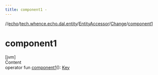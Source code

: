 ```yaml
---
title: component1 -
---
```

//[echo](../../../index.md)/[tech.whence.echo.dal.entity](../../index.md)/[EntityAccessor](../index.md)/[Change](index.md)/[component1](component1.md)



# component1  
[jvm]  
Content  
operator fun [component1](component1.md)(): [Key](../../../tech.whence.echo.dal.schema.key/-key/index.md)  



